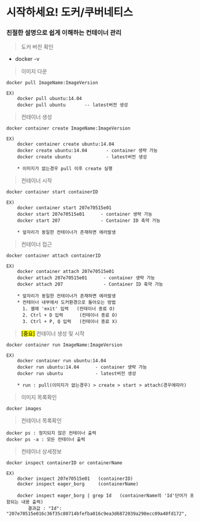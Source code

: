 # 시작하세요! 도커/쿠버네티스

### 친절한 설명으로 쉽게 이해하는 컨테이너 관리

> 도커 버전 확인

* docker -v
>이미지 다운
``` docker
docker pull ImageName:ImageVersion

EX)     
    docker pull ubuntu:14.04
    docker pull ubuntu       -- latest버전 생성
```

>컨테이너 생성

``` docker
docker container create ImageName:ImageVersion

EX)     
    docker container create ubuntu:14.04
    docker create ubuntu:14.04       - container 생략 가능 
    docker create ubuntu             - latest버전 생성

    * 이미지가 없는경우 pull 이후 create 실행
```

>컨테이너 시작
``` docker
docker container start containerID

EX) 
    docker container start 207e70515e01
    docker start 207e70515e01      - container 생략 가능 
    docker start 207               - Container ID 축약 가능

    * 앞자리가 동일한 컨테이너가 존재하면 에러발생
```

>컨테이너 접근
``` docker
docker container attach containerID

EX) 
    docker container attach 207e70515e01
    docker attach 207e70515e01      - container 생략 가능 
    docker attach 207               - Container ID 축약 가능

    * 앞자리가 동일한 컨테이너가 존재하면 에러발생
    * 컨테이너 내부에서 도커환경으로 돌아오는 방법
      1. 셸에 'exit' 입력   (컨테이너 종료 O)
      2. Ctrl + D 입력      (컨테이너 종료 O)
      3. Ctrl + P, Q 입력   (컨테이너 종료 X)
```


><mark>[중요]</mark> 컨테이너 생성 및 시작
``` docker
docker container run ImageName:ImageVersion

EX) 
    docker container run ubuntu:14.04
    docker run ubuntu:14.04      - container 생략 가능 
    docker run ubuntu            - latest버전 생성
    
    * run : pull(이미지가 없는경우) > create > start > attach(경우에따라) 
```

>이미지 목록확인
``` docker
docker images
```

>컨테이너 목록확인
``` docker
docker ps : 정지되지 않은 컨테이너 출력
docker ps -a : 모든 컨테이너 출력
```
>컨테이너 상세정보
``` docker
docker inspect containerID or containerName

EX) 
    docker inspect 207e70515e01   (containerID)
    docker inspect eager_borg     (containerName)
    
    docker inspect eager_borg | grep Id   (containerName의 'Id'단어가 포함되는 내용 출력)
        결과값 : "Id": "207e70515e016c36f35c80714bfefba016c9ea3d6872039a298ecc09a40fd172",
```